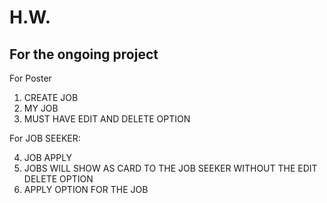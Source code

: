 # H.W.

## For the ongoing project

For Poster

1. CREATE JOB
2. MY JOB
3. MUST HAVE EDIT AND DELETE OPTION

For JOB SEEKER:

4. JOB APPLY
5. JOBS WILL SHOW AS CARD TO THE JOB SEEKER WITHOUT THE EDIT DELETE OPTION
6. APPLY OPTION FOR THE JOB
